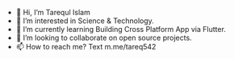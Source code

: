 - 👋 Hi, I’m Tarequl Islam
- 👀 I’m interested in Science & Technology.
- 🌱 I’m currently learning Building Cross Platform App via Flutter. 
- 💞️ I’m looking to collaborate on open source projects.
- 📫 How to reach me? Text m.me/tareq542

<!---
tareq542/tareq542 is a ✨ special ✨ repository because its `README.md` (this file) appears on your GitHub profile.
You can click the Preview link to take a look at your changes.
--->
